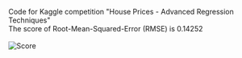 Code for Kaggle competition "House Prices - Advanced Regression Techniques" <br>
The score of Root-Mean-Squared-Error (RMSE) is 0.14252 <br>
<br>
![Score](https://user-images.githubusercontent.com/61887245/227416164-521802e9-ee3c-41c3-a0cc-c454b8194179.png)
